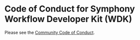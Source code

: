 # Code of Conduct for Symphony Workflow Developer Kit (WDK)

Please see the [Community Code of Conduct](https://www.finos.org/code-of-conduct).
